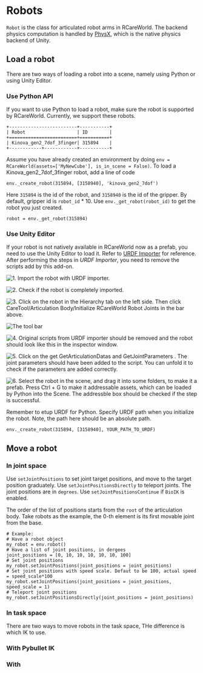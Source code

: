 # Robots
`Robot` is the class for articulated robot arms in RCareWorld. The backend physics computation is handled by [PhysX](https://docs.unity3d.com/2023.1/Documentation/Manual/PhysicsOverview.html), which is the native physics backend of Unity. 
## Load a robot
There are two ways of loading a robot into a scene, namely using Python or using Unity Editor.
### Use Python API
If you want to use Python to load a robot, make sure the robot is supported by RCareWorld. 
Currently, we support these robots. 


```eval_rst
+-------------------------+-----------+
| Robot                   | ID        | 
+=========================+===========+ 
| Kinova_gen2_7dof_3finger| 315894    | 
+------------+------------+-----------+ 
```

Assume you have already created an environment by doing `env = RCareWorld(assets=['MyNewCube'], is_in_scene = False)`. To load a Kinova_gen2_7dof_3finger robot, add a line of code
```
env._create_robot(315894, [3158940], 'kinova_gen2_7dof')
```
Here `315894` is the id of the robot, and `3158940` is the id of the gripper. By default, gripper id is `robot_id` * 10. Use `env._get_robot(robot_id)` to get the robot you just created.
```
robot = env._get_robot(315894)
```

### Use Unity Editor
If your robot is not natively available in RCareWorld now as a prefab, you need to use the Unity Editor to load it. Refer to [URDF Importer](https://github.com/Unity-Technologies/URDF-Importer#importing-the-robot-using-urdf-file) for reference.
After performing the steps in *URDF Importer*, you need to remove the scripts add by this add-on. 

![1. Import the robot with URDF importer.](https://user-images.githubusercontent.com/16759982/216427827-fbe4fcb1-e615-43bc-9d81-330b8c7205c8.png)


![2. Check if the robot is completely imported.](https://user-images.githubusercontent.com/16759982/216428034-d7cf6bd7-21dc-47da-8026-7fc663190b61.png)


![3. Click on the robot in the `Hierarchy` tab on the left side. Then click `CareTool/Articulation Body/Initialize RCareWorld Robot Joints` in the bar above.](https://user-images.githubusercontent.com/16759982/216428206-513cf1c2-f97b-40a2-b2a4-827548b0ec38.png)

![The tool bar](https://user-images.githubusercontent.com/16759982/216428412-16504e60-bd8e-4306-9d01-9e06fdb473aa.png)

![4. Original scripts from URDF importer should be removed and the robot should look like this in the inspector window.](https://user-images.githubusercontent.com/16759982/216428483-b19d7a2d-9730-4f2d-95e2-fb0739b61372.png)

![5. Click on the get `GetArticulationDatas` and `GetJointParameters` . The joint parameters should have been added to the script. You can unfold it to check if the parameters are added correctly.](https://user-images.githubusercontent.com/16759982/216429777-4e4ca04a-3ad8-4218-9f65-d001fc566a37.png)


![6. Select the robot in the scene, and drag it into some folders, to make it a prefab. Press `Ctrl + G` to make it addressable assets, which can be loaded by Python into the Scene.
The `addressble` box should be checked if the step is successful.](https://user-images.githubusercontent.com/16759982/216430606-41a6754b-ee63-408f-8243-3d94bc35d905.png)

Remember to etup URDF for Python. Specify URDF path when you initialize the robot. Note, the path here should be an absolute path.
```
env._create_robot(315894, [3158940], YOUR_PATH_TO_URDF)
```

## Move a robot
### In joint space
Use `setJointPositions` to set joint target positions, and move to the target position graduately. Use `setJointPositionsDirectly` to teleport joints. The joint positions are in `degrees`. Use `setJointPositionsContinue` if `BioIK` is enabled. 

The order of the list of positions starts from the `root` of the articulation body. Take robots as the example, the 0-th element is its first movable joint from the base.
```
# Example:
# Have a robot object
my_robot = env.robot()
# Have a list of joint positions, in dergees
joint_positions = [0, 10, 10, 10, 10, 10, 100]
# Set joint positions
my_robot.setJointPositions(joint_positions = joint_positions)
# Set joint positions with speed scale. Defaut to be 100, actual speed = speed_scale*100
my_robot.setJointPositions(joint_positions = joint_positions, speed_scale = 1)
# Teleport joint positions
my_robot.setJointPositionsDirectly(joint_positions = joint_positions)
```


### In task space
There are two ways to move robots in the task space, THe difference is which IK to use.
### With Pybullet IK
### With 
